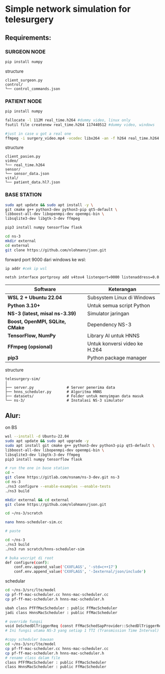 # Simple network simulation for telesurgery

## Requirements:

### SURGEON NODE
```sh
pip install numpy
```
structure
```
client_surgeon.py
control/
└── control_commands.json
```

### PATIENT NODE
```sh
pip install numpy

fallocate -l 112M real_time.h264 #dummy video, linux only
fsutil file createnew real_time.h264 117440512 #dummy video, windows

#just in case u got a real one
ffmpeg -i surgery_video.mp4 -vcodec libx264 -an -f h264 real_time.h264
```
structure
```
client_pasien.py
video/
└── real_time.h264
sensor/
└── sensor_data.json
vital/
└── patient_data.hl7.json
```

### BASE STATION
```sh
sudo apt update && sudo apt install -y \
git cmake g++ python3-dev python3-pip qt5-default \
libboost-all-dev libopenmpi-dev openmpi-bin \
libsqlite3-dev libgtk-3-dev ffmpeg

pip3 install numpy tensorflow flask

cd ns-3
mkdir external
cd external
git clone https://github.com/nlohmann/json.git

```
forward port 9000 dari windows ke wsl:
```sh
ip addr #cek ip wsl

netsh interface portproxy add v4tov4 listenport=9000 listenaddress=0.0.0.0 connectport=9000 connectaddress=<IP WSL>

```

| Software                          | Keterangan                    |
| --------------------------------- | ----------------------------- |
| **WSL 2 + Ubuntu 22.04**          | Subsystem Linux di Windows    |
| **Python 3.10+**                  | Untuk semua script Python     |
| **NS-3 (latest, misal ns-3.39)**  | Simulator jaringan            |
| **Boost, OpenMPI, SQLite, CMake** | Dependency NS-3               |
| **TensorFlow, NumPy**             | Library AI untuk HNNS         |
| **FFmpeg (opsional)**             | Untuk konversi video ke H.264 |
| **pip3**                          | Python package manager        |

structure
```
telesurgery-sim/
│
├── server.py               # Server penerima data
├── hnns_scheduler.py       # Algoritma HNNS
├── datasets/               # Folder untuk menyimpan data masuk
└── ns-3/                   # Instalasi NS-3 simulator
```

## Alur:

on BS
```sh
wsl --install -d Ubuntu-22.04
sudo apt update && sudo apt upgrade -y
sudo apt install git cmake g++ python3-dev python3-pip qt5-default \
libboost-all-dev libopenmpi-dev openmpi-bin \
libsqlite3-dev libgtk-3-dev ffmpeg
pip3 install numpy tensorflow flask

# run the one in base station
cd ~
git clone https://gitlab.com/nsnam/ns-3-dev.git ns-3
cd ns-3
./ns3 configure --enable-examples --enable-tests
./ns3 build

mkdir external && cd external
git clone https://github.com/nlohmann/json.git

cd ~/ns-3/scratch

nano hnns-scheduler-sim.cc

# paste

cd ~/ns-3
./ns3 build
./ns3 run scratch/hnns-scheduler-sim

# buka wscript di root
def configure(conf):
    conf.env.append_value('CXXFLAGS', '-std=c++17')
    conf.env.append_value('CXXFLAGS', '-Iexternal/json/include')

```

schedular
```sh
cd ~/ns-3/src/lte/model
cp pf-ff-mac-scheduler.cc hnns-mac-scheduler.cc
cp pf-ff-mac-scheduler.h hnns-mac-scheduler.h

ubah class PfFfMacScheduler : public FfMacScheduler
jadi class HnnsMacScheduler : public FfMacScheduler

```

```sh 
# override fungsi
void DoSchedDlTriggerReq (const FfMacSchedSapProvider::SchedDlTriggerReqParameters& params);
# Ini fungsi utama NS-3 yang setiap 1 TTI (Transmission Time Interval) memutuskan RB allocation.

#copy scheduler bawaan
cd ~/ns-3/src/lte/model
cp pf-ff-mac-scheduler.cc hnns-mac-scheduler.cc
cp pf-ff-mac-scheduler.h hnns-mac-scheduler.h
# rename class dalam file
class PfFfMacScheduler : public FfMacScheduler
class HnnsMacScheduler : public FfMacScheduler

```